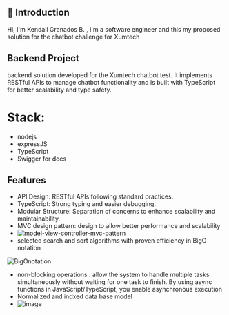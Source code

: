 ## 🌟 Introduction
Hi, I'm Kendall Granados B. , i'm a software engineer and this my proposed solution for the chatbot challenge for Xumtech 

## Backend Project
 backend solution developed for the Xumtech chatbot test. It implements RESTful APIs to manage chatbot functionality and is built with TypeScript for better scalability and type safety.

 # Stack:
 * nodejs
 * expressJS
 * TypeScript
 * Swigger for docs
 ## Features
* API Design: RESTful APIs following standard practices.
* TypeScript: Strong typing and easier debugging.
* Modular Structure: Separation of concerns to enhance scalability and maintainability.
* MVC design pattern: design to allow better performance and scalability
* ![model-view-controller-mvc-pattern](https://github.com/user-attachments/assets/40727c6b-f002-4b17-9946-bf7bb77c797b)
* selected search and sort algorithms with proven efficiency in BigO notation

![BigOnotation](https://github.com/user-attachments/assets/35a92abb-1885-459d-976f-a79d402c45f1)

* non-blocking operations : allow the system to handle multiple tasks simultaneously without waiting for one task to finish. By using async functions in JavaScript/TypeScript, you enable asynchronous execution
* Normalized and indxed data base model
* ![image](https://github.com/user-attachments/assets/eb976403-0c72-44fb-bd7c-3dd02772b900)




